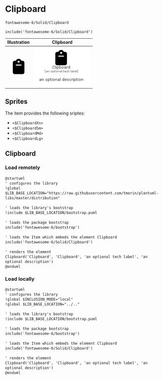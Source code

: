 # Clipboard


```text
fontawesome-6/Solid/Clipboard
```

```text
include('fontawesome-6/Solid/Clipboard')
```



| Illustration | Clipboard |
| :---: | :---: |
| ![illustration for Illustration](../../fontawesome-6/Solid/Clipboard.png) | ![illustration for Clipboard](../../fontawesome-6/Solid/Clipboard.Local.png) |



## Sprites
The item provides the following sriptes:

- `<$ClipboardXs>`
- `<$ClipboardSm>`
- `<$ClipboardMd>`
- `<$ClipboardLg>`





## Clipboard

### Load remotely
```plantuml
@startuml
' configures the library
!global $LIB_BASE_LOCATION="https://raw.githubusercontent.com/tmorin/plantuml-libs/master/distribution"

' loads the library's bootstrap
!include $LIB_BASE_LOCATION/bootstrap.puml

' loads the package bootstrap
include('fontawesome-6/bootstrap')

' loads the Item which embeds the element Clipboard
include('fontawesome-6/Solid/Clipboard')

' renders the element
Clipboard('Clipboard', 'Clipboard', 'an optional tech label', 'an optional description')
@enduml
```

### Load locally
```plantuml
@startuml
' configures the library
!global $INCLUSION_MODE="local"
!global $LIB_BASE_LOCATION="../.."

' loads the library's bootstrap
!include $LIB_BASE_LOCATION/bootstrap.puml

' loads the package bootstrap
include('fontawesome-6/bootstrap')

' loads the Item which embeds the element Clipboard
include('fontawesome-6/Solid/Clipboard')

' renders the element
Clipboard('Clipboard', 'Clipboard', 'an optional tech label', 'an optional description')
@enduml
```

